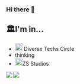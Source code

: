 ### Hi there 👋

<!--
**HidemaruOwO/HidemaruOwO** is a ✨ _special_ ✨ repository because its `README.md` (this file) appears on your GitHub profile.

Here are some ideas to get you started:

- 🔭 I’m currently working on ...
- 🌱 I’m currently learning ...
- 👯 I’m looking to collaborate on ...
- 🤔 I’m looking for help with ...
- 💬 Ask me about ...
- 📫 How to reach me: ...
- 😄 Pronouns: ...
- ⚡ Fun fact: ...
-->

## 🏛️I'm in...
- <img src="https://avatars.githubusercontent.com/u/85460447?s=64&v=4" style="width: 20px;" /> Diverse Techs Circle
- thinking
- <img src="https://avatars.githubusercontent.com/u/89446264?s=64&v=4" style="width: 20px;" />ZS Studios

<img align="left" src="https://github-readme-stats.vercel.app/api?username=1234Yosuke&count_private=true&show_icons=true" />
<img align="left" src="https://github-readme-stats.vercel.app/api/top-langs/?username=1234Yosuke&layout=compact" />
<!---
1234Yosuke/1234Yosuke is a ✨ special ✨ repository because its `README.md` (this file) appears on your GitHub profile.
You can click the Preview link to take a look at your changes.
--->
